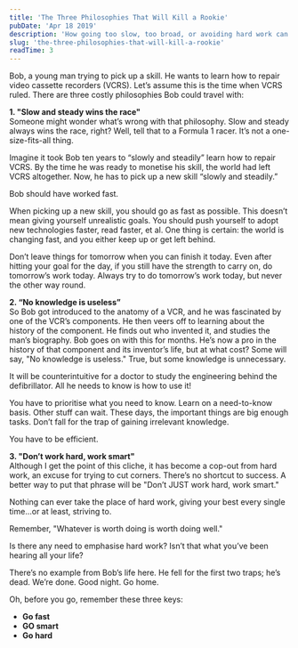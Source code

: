 ```yaml
---
title: 'The Three Philosophies That Will Kill a Rookie'
pubDate: 'Apr 18 2019'
description: 'How going too slow, too broad, or avoiding hard work can derail your growth in a fast-moving world. Learn how to truly pick up a skill today.'
slug: 'the-three-philosophies-that-will-kill-a-rookie'
readTime: 3
---
```


Bob, a young man trying to pick up a skill. He wants to learn how to repair video cassette recorders (VCRS). Let’s assume this is the time when VCRS ruled. There are three costly philosophies Bob could travel with:

**1. "Slow and steady wins the race"**  
Someone might wonder what’s wrong with that philosophy. Slow and steady always wins the race, right? Well, tell that to a Formula 1 racer. It’s not a one-size-fits-all thing.

Imagine it took Bob ten years to “slowly and steadily” learn how to repair VCRS. By the time he was ready to monetise his skill, the world had left VCRS altogether. Now, he has to pick up a new skill “slowly and steadily.”

Bob should have worked fast.

When picking up a new skill, you should go as fast as possible. This doesn’t mean giving yourself unrealistic goals. You should push yourself to adopt new technologies faster, read faster, et al. One thing is certain: the world is changing fast, and you either keep up or get left behind.

Don’t leave things for tomorrow when you can finish it today. Even after hitting your goal for the day, if you still have the strength to carry on, do tomorrow’s work today. Always try to do tomorrow’s work today, but never the other way round.

**2. “No knowledge is useless”**  
So Bob got introduced to the anatomy of a VCR, and he was fascinated by one of the VCR’s components. He then veers off to learning about the history of the component. He finds out who invented it, and studies the man’s biography. Bob goes on with this for months. He’s now a pro in the history of that component and its inventor’s life, but at what cost? Some will say, "No knowledge is useless." True, but some knowledge is unnecessary.

It will be counterintuitive for a doctor to study the engineering behind the defibrillator. All he needs to know is how to use it!

You have to prioritise what you need to know. Learn on a need-to-know basis. Other stuff can wait. These days, the important things are big enough tasks. Don’t fall for the trap of gaining irrelevant knowledge.

You have to be efficient.

**3. "Don’t work hard, work smart"**  
Although I get the point of this cliche, it has become a cop-out from hard work, an excuse for trying to cut corners. There’s no shortcut to success. A better way to put that phrase will be "Don’t JUST work hard, work smart."

Nothing can ever take the place of hard work, giving your best every single time...or at least, striving to.

Remember, "Whatever is worth doing is worth doing well."

Is there any need to emphasise hard work? Isn’t that what you’ve been hearing all your life?

There’s no example from Bob’s life here. He fell for the first two traps; he’s dead. We’re done. Good night. Go home.

Oh, before you go, remember these three keys:

- **Go fast**
- **GO smart**
- **Go hard**

